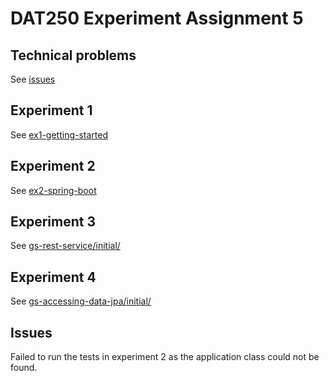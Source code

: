 # DAT250 Experiment Assignment 5

## Technical problems

See [issues](#issues)

## Experiment 1

See [ex1-getting-started](ex1-getting-started)

## Experiment 2

See [ex2-spring-boot](ex2-spring-boot)

## Experiment 3

See [gs-rest-service/initial/](gs-rest-service/initial/)

## Experiment 4

See [gs-accessing-data-jpa/initial/](gs-accessing-data-jpa/initial/)

## Issues

Failed to run the tests in experiment 2 as the application class could not be found.

